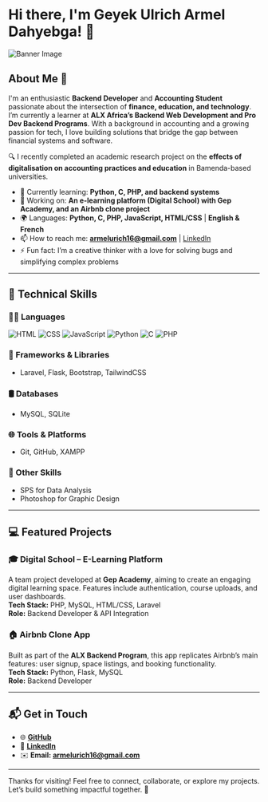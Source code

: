 # Hi there, I'm Geyek Ulrich Armel Dahyebga! 👋

![Banner Image](https://github.com/Ulricharmel001/Ulricharmel001/blob/main/banner.png?raw=true)

## About Me 🚀

I'm an enthusiastic **Backend Developer** and **Accounting Student** passionate about the intersection of **finance, education, and technology**. I’m currently a learner at **ALX Africa’s Backend Web Development and Pro Dev Backend Programs**. With a background in accounting and a growing passion for tech, I love building solutions that bridge the gap between financial systems and software.

🔍 I recently completed an academic research project on the **effects of digitalisation on accounting practices and education** in Bamenda-based universities.

- 🌱 Currently learning: **Python, C, PHP, and backend systems**  
- 🔭 Working on: **An e-learning platform (Digital School) with Gep Academy, and an Airbnb clone project**  
- 🌍 Languages: **Python, C, PHP, JavaScript, HTML/CSS** | **English & French**  
- 📫 How to reach me: **armelurich16@gmail.com** | [LinkedIn](https://www.linkedin.com/in/ulricharmel)  
- ⚡ Fun fact: I’m a creative thinker with a love for solving bugs and simplifying complex problems

---

## 💼 Technical Skills

### 👨‍💻 Languages
![HTML](https://img.shields.io/badge/-HTML-E34F26?style=flat-square&logo=html5&logoColor=white)
![CSS](https://img.shields.io/badge/-CSS-1572B6?style=flat-square&logo=css3&logoColor=white)
![JavaScript](https://img.shields.io/badge/-JavaScript-F7DF1E?style=flat-square&logo=javascript&logoColor=black)
![Python](https://img.shields.io/badge/-Python-3776AB?style=flat-square&logo=python&logoColor=white)
![C](https://img.shields.io/badge/-C-A8B9CC?style=flat-square&logo=c&logoColor=black)
![PHP](https://img.shields.io/badge/-PHP-777BB4?style=flat-square&logo=php&logoColor=white)

### 🧱 Frameworks & Libraries
- Laravel, Flask, Bootstrap, TailwindCSS

### 🛢 Databases
- MySQL, SQLite

### 🌐 Tools & Platforms
- Git, GitHub, XAMPP

### 🎨 Other Skills
- SPS for Data Analysis  
- Photoshop for Graphic Design

---

## 💻 Featured Projects

### 🎓 Digital School – E-Learning Platform
A team project developed at **Gep Academy**, aiming to create an engaging digital learning space. Features include authentication, course uploads, and user dashboards.  
**Tech Stack:** PHP, MySQL, HTML/CSS, Laravel  
**Role:** Backend Developer & API Integration

### 🏠 Airbnb Clone App
Built as part of the **ALX Backend Program**, this app replicates Airbnb’s main features: user signup, space listings, and booking functionality.  
**Tech Stack:** Python, Flask, MySQL  
**Role:** Backend Developer

---

## 📬 Get in Touch

- 🌐 **[GitHub](https://github.com/Ulricharmel001)**  
- 💼 **[LinkedIn](https://www.linkedin.com/in/ulricharmel)**  
- ✉️ **Email: armelurich16@gmail.com**

---

Thanks for visiting! Feel free to connect, collaborate, or explore my projects. Let’s build something impactful together. 🚀
